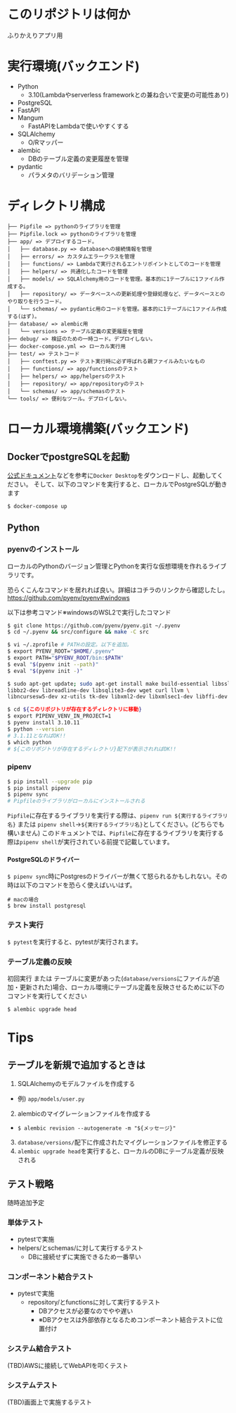 # このリポジトリは何か
ふりかえりアプリ用

# 実行環境(バックエンド)
- Python
  - 3.10(Lambdaやserverless frameworkとの兼ね合いで変更の可能性あり)
- PostgreSQL
- FastAPI
- Mangum
  - FastAPIをLambdaで使いやすくする
- SQLAlchemy
  - O/Rマッパー
- alembic
  - DBのテーブル定義の変更履歴を管理
- pydantic
  - パラメタのバリデーション管理

# ディレクトリ構成
```
├── Pipfile => pythonのライブラリを管理
├── Pipfile.lock => pythonのライブラリを管理
├── app/ => デプロイするコード。
│   ├── database.py => databaseへの接続情報を管理
│   ├── errors/ => カスタムエラークラスを管理
│   ├── functions/ => Lambdaで実行されるエントリポイントとしてのコードを管理
│   ├── helpers/ => 共通化したコードを管理
│   ├── models/ => SQLAlchemy用のコードを管理。基本的に1テーブルに1ファイル作成する。
│   ├── repository/ => データベースへの更新処理や登録処理など、データベースとのやり取りを行うコード。
│   └── schemas/ => pydantic用のコードを管理。基本的に1テーブルに1ファイル作成する(はず)。
├── database/ => alembic用
│   └── versions => テーブル定義の変更履歴を管理
├── debug/ => 検証のための一時コード。デプロイしない。
├── docker-compose.yml => ローカル実行用
├── test/ => テストコード
│   ├── conftest.py => テスト実行時に必ず呼ばれる親ファイルみたいなもの
│   ├── functions/ => app/functionsのテスト
│   ├── helpers/ => app/helpersのテスト
│   ├── repository/ => app/repositoryのテスト
│   └── schemas/ => app/schemasのテスト
└── tools/ => 便利なツール。デプロイしない。
```

# ローカル環境構築(バックエンド)

## DockerでpostgreSQLを起動
[公式ドキュメント](https://matsuand.github.io/docs.docker.jp.onthefly/desktop/)などを参考に`Docker Desktop`をダウンロードし、起動してください。
そして、以下のコマンドを実行すると、ローカルでPostgreSQLが動きます
```
$ docker-compose up
```
## Python
### pyenvのインストール
ローカルのPythonのバージョン管理とPythonを実行な仮想環境を作れるライブラリです。

恐らくこんなコマンドを居れれば良い。詳細はコチラのリンクから確認したし。
https://github.com/pyenv/pyenv#windows

以下は参考コマンド※windowsのWSL2で実行したコマンド
```bash
$ git clone https://github.com/pyenv/pyenv.git ~/.pyenv
$ cd ~/.pyenv && src/configure && make -C src

$ vi ~/.zprofile # PATHの設定。以下を追加。
$ export PYENV_ROOT="$HOME/.pyenv"
$ export PATH="$PYENV_ROOT/bin:$PATH"  
$ eval "$(pyenv init --path)"
$ eval "$(pyenv init -)"

$ sudo apt-get update; sudo apt-get install make build-essential libssl-dev zlib1g-dev \
libbz2-dev libreadline-dev libsqlite3-dev wget curl llvm \
libncursesw5-dev xz-utils tk-dev libxml2-dev libxmlsec1-dev libffi-dev liblzma-dev

$ cd ${このリポジトリが存在するディレクトリに移動}
$ export PIPENV_VENV_IN_PROJECT=1
$ pyenv install 3.10.11
$ python --version
# 3.1.11となればOK!!
$ which python
# ${このリポジトリが存在するディレクトリ}配下が表示されればOK!!
```

### pipenv
```bash
$ pip install --upgrade pip
$ pip install pipenv
$ pipenv sync
# Pipfileのライブラリがローカルにインストールされる
``` 
`Pipfile`に存在するライブラリを実行する際は、`pipenv run ${実行するライブラリ名}` または `pipenv shell`→`${実行するライブラリ名}`としてください。(どちらでも構いません)
このドキュメントでは、`Pipfile`に存在するライブラリを実行する際は`pipenv shell`が実行されている前提で記載しています。

#### PostgreSQLのドライバー
`$ pipenv sync`時にPostgresのドライバーが無くて怒られるかもしれない。その時は以下のコマンドを恐らく使えばいいはず。
```
# macの場合
$ brew install postgresql
```

### テスト実行
`$ pytest`を実行すると、pytestが実行されます。

### テーブル定義の反映
初回実行 または テーブルに変更があった(`database/versions`にファイルが追加・更新された)場合、ローカル環境にテーブル定義を反映させるために以下のコマンドを実行してください
```bash
$ alembic upgrade head
```

# Tips
## テーブルを新規で追加するときは
1. SQLAlchemyのモデルファイルを作成する
  - 例) `app/models/user.py`
2. alembicのマイグレーションファイルを作成する
  - `$ alembic revision --autogenerate -m "${メッセージ}"`
3. `database/versions/`配下に作成されたマイグレーションファイルを修正する
4. `alembic upgrade head`を実行すると、ローカルのDBにテーブル定義が反映される

## テスト戦略
随時追加予定
### 単体テスト
- pytestで実施
- helpers/とschemas/に対して実行するテスト
  - DBに接続せずに実施できるため一番早い

### コンポーネント結合テスト
- pytestで実施
  - repository/とfunctionsに対して実行するテスト
    - DBアクセスが必要なのでやや遅い
    - ※DBアクセスは外部依存となるためコンポーネント結合テストに位置付け

### システム結合テスト
(TBD)AWSに接続してWebAPIを叩くテスト

### システムテスト
(TBD)画面上で実施するテスト
